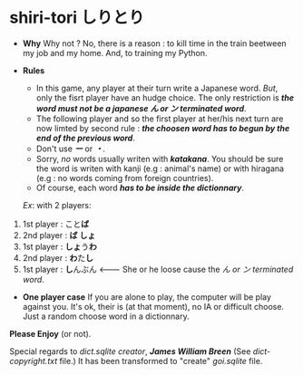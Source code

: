 # shiri-tori しりとり


* **Why**
Why not ?
No, there is a reason : to kill time in the train beetween my job and my home.
And, to training my Python.


* **Rules**
    * In this game, any player at their turn write a Japanese word.
_But_, only the fisrt player have an hudge choice. The only restriction is **_the word must
not be a japanese ん or ン terminated word_**.
    * The following player and so the first player at her/his next turn are now limted by second rule :
**_the choosen word has to begun by the end of the previous word_**.
    * Don't use **_ー_** or **_・_**.
    * Sorry, *no* words usually writen with **_katakana_**. You should be sure the word is writen with kanji (e.g : animal's name) or with hiragana (e.g : no words coming from foreign countries).
    * Of course, each word **_has to be inside the dictionnary_**.

    _Ex_:  with 2 players:
 1. 1st player : こと**ば**
 2. 2nd player : **ば** **しょ**
 3. 1st player : **しょ**う**わ**
 4. 2nd player : **わ**た**し**
 5. 1st player : **し**んぶん  <--- She or he loose cause the _ん or ン terminated word_.


* **One player case**
If you are alone to play, the computer will be play against you.
It's ok, their is (at that moment), no IA or difficult choose.
Just a random choose word in a dictionnary.


**Please Enjoy** (or not).

Special regards to _dict.sqlite creator_, **_James William Breen_** (See _dict-copyright.txt_ file.)
It has been transformed to "create" _goi.sqlite_ file.
